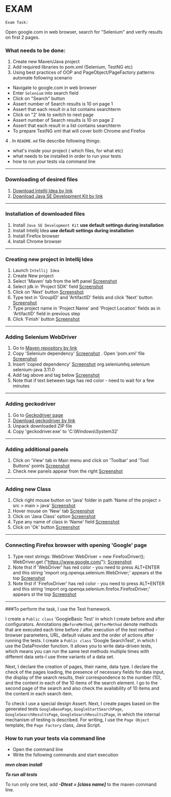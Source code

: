 **EXAM**
=========
    Exam Task:

Open google.com in web browser, search for "Selenium" and verify results on first 2 pages.
### What needs to be done:
1) Create new Maven/Java project
2) Add required libraries to pom.xml (Selenium, TestNG etc)
3) Using best practices of OOP and PageObject/PageFactory patterns automate following scenario
- Navigate to google.com in web browser
- Enter `Selenium` into search field
- Click on "Search" button
- Assert number of Search results is 10 on page 1
- Assert that each result in a list contains searchterm
- Click on "2' link to switch to next page
- Assert number of Search results is 10 on page 2
- Assert that each result in a list contains searchterm
- To prepare TestNG xml that will cover both Chrome and Firefox

4 . In `README.md` file describe following things:
- what's inside your project ( which files, for what etc)
- what needs to be installed in order to run your tests
- how to run your tests via command line

*** 
### Downloading of desired files 
1. [Download Intellij Idea by link](https://www.jetbrains.com/idea/download/download-thanks.html?platform=windows&code=IIC) 
2. [Download Java SE Development Kit by link](http://www.oracle.com/technetwork/java/javase/downloads/jdk10-downloads-4416644.html) 
*** 
### Installation of downloaded files 
1. Install `Java SE Development Kit` **use default settings during installation** 
2. Install Intellij Idea **use default settings during installation** 
3. Install Firefox browser 
4. Install Chrome browser
*** 
### Creating new project in Intellij Idea 
1. Launch `Intellij Idea` 
2. Create New project 
3. Select 'Maven' tab from the left panel [Screenshot](http://prntscr.com/j9gbe7) 
4. Select jdk in 'Project SDK' field [Screenshot](http://prntscr.com/j9gdbz) 
5. Click on 'Next' button [Screenshot](http://prntscr.com/j9gdtf) 
6. Type text in 'GroupID' and 'ArtifactID' fields and click 'Next' button [Screenshot](http://prntscr.com/j9ge9x) 
7. Type project name in 'Project Name' and 'Project Location' fields as in 'ArtifactID' field in previous step 
8. Click 'Finish' button [Screenshot](http://prntscr.com/j9ghaz) 
*** 
### Adding Selenium WebDriver 
1. Go to [Maven repository by link](https://mvnrepository.com/artifact/org.seleniumhq.selenium/selenium-java/3.11.0) 
2. Copy 'Selenium dependency' [Screenshot](http://prntscr.com/j9gkx8) 
. Open 'pom.xml' file [Screenshot](http://prntscr.com/j9gmd2) 
4. Insert 'copied dependency' [Screenshot](http://prntscr.com/j9gnsu) org.seleniumhq.selenium selenium-java 3.11.0 
5. Add tag above and tag below [Screenshot](http://prntscr.com/j9goy5) 
6. Note that if text between tags has red color - need to wait for a few minutes 
*** 
### Adding geckodriver 
1. Go to [Geckodriver page](https://github.com/mozilla/geckodriver/releases) 
2. [Download geckodriver by link](http://prntscr.com/j9hb0k) 
3. Unpack downloaded ZIP file 
4. Copy 'geckodriver.exe' to 'C:\Windows\System32' 
*** 
### Adding additional panels 
1. Click on 'View' tab in Main menu and click on 'Toolbar' and 'Tool Buttons' points [Screenshot](http://prntscr.com/j9h329) 
2. Check new panels appear from the right [Screenshot](http://prntscr.com/j9h9cm) 
*** 
### Adding new Class 
1. Click right mouse button on 'java' folder in path 'Name of the project > src > main > java' [Screenshot](http://prntscr.com/j9gz63) 
2. Hover mouse on 'New' tab [Screenshot](http://prntscr.com/j9gzfh) 
3. Click on 'Java Class' option [Screenshot](http://prntscr.com/j9gzvj) 
4. Type any name of class in 'Name' field [Screenshot](http://prntscr.com/j9h0eb) 
5. Click on 'Ok' button [Screenshot](http://prntscr.com/j9h15m) 
*** 
### Connecting Firefox browser with opening 'Google' page 
1. Type next strings: WebDriver WebDriver = new FirefoxDriver(); WebDriver.get ("https://www.google.com/"); [Screenshot](http://prntscr.com/j9h6sf) 
2. Note thst if 'WebDriver' has red color - you need to press ALT+ENTER and this string 'import org.openqa.selenium.WebDriver;' appears st the top [Screenshot](http://prntscr.com/j9h88z) 
3. Note thst if 'FirefoxDriver' has red color - you need to press ALT+ENTER and this string 'import org.openqa.selenium.firefox.FirefoxDriver;' appears st the top [Screenshot](http://prntscr.com/j9h8t8) 
*** 

###To perform the task, I use the Test framework.

I create a `Public class` 'GoogleBasic Test' in which I create before and after configurators. 
Annotations `@BeforeMethod`, `@AfterMethod` denote methods that are executed each time before / after execution of the test method - browser parameters, 
URL, default values ​​and the order of actions after running the tests.
I create a `Public class` 'Google SearchTest', in which I use the DataProvider function. 
It allows you to write data-driven tests, which means you can run the same test methods multiple times with different data sets-I use three variants of a data set. 

Next, I declare the creation of pages, their name, data type. 
I declare the check of the pages loading, the presence of necessary fields for data input, the display of the search results, their correspondence to the number (10), and the content in each of the 10 items of the search element. 
I go to the second page of the search and also check the availability of 10 items and the content in each search item. 

To check I use a special design Assert.
Next, I create pages based on the generated tests
`GoogleBasePage`, `GoogleStartSearchPage`, `GoogleSearchResultsPage`, `GoogleSearchResults2Page`,
in which the internal mechanism of testing is described. 
For writing, I use the `Page Object` template, the `Page Factory` class, Java Script.

### How to run your tests via command line

- Open the command line
- Write the following commands and start execution

***mvn clean install***

***To run all tests***

To run only one test, add ***-Dtest = [class name]*** to the maven command line.